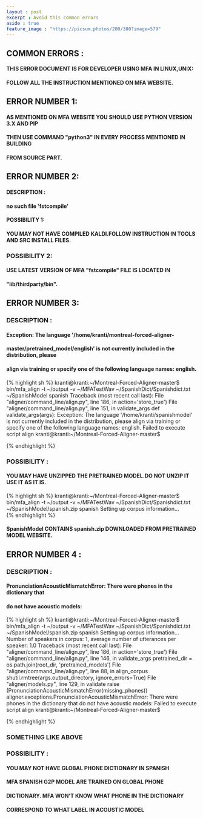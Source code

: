 ```yaml
---
layout : post
excerpt : Avoid this common errors
aside : true
feature_image : "https://picsum.photos/200/300?image=579"
---
```


##  COMMON ERRORS :
#### THIS ERROR DOCUMENT IS FOR DEVELOPER USING MFA IN LINUX,UNIX:
#### FOLLOW ALL THE INSTRUCTION MENTIONED ON MFA WEBSITE.
##  ERROR NUMBER 1:
#### AS MENTIONED ON MFA WEBSITE YOU SHOULD USE PYTHON VERSION 3.X AND PIP
#### THEN USE COMMAND "python3" IN EVERY PROCESS MENTIONED IN BUILDING
#### FROM SOURCE PART.
##  ERROR NUMBER 2:
####    DESCRIPTION :
####        no such file 'fstcompile'
####    POSSIBILITY 1:
####                       YOU MAY NOT HAVE COMPILED KALDI.FOLLOW INSTRUCTION IN TOOLS AND SRC INSTALL FILES.
###    POSSIBILITY 2:
####                     USE LATEST VERSION OF MFA "fstcompile" FILE IS LOCATED IN
####                   "lib/thirdparty/bin".
##  ERROR NUMBER 3:
###    DESCRIPTION :
####                  Exception: The language '/home/kranti/montreal-forced-aligner-
####                  master/pretrained_model/english' is not currently included in the distribution, please
####                 align via training or specify one of the following language names: english.


{% highlight sh %}
kranti@kranti:~/Montreal-Forced-Aligner-master$ bin/mfa_align -t ~/output -v ~/MFATestWav ~/SpanishDict/Spanishdict.txt ~/SpanishModel spanish
Traceback (most recent call last):
  File "aligner/command_line/align.py", line 186, in <module>
    action='store_true')
  File "aligner/command_line/align.py", line 151, in validate_args
    def validate_args(args):
Exception: The language '/home/kranti/spanishmodel' is not currently included in the distribution, please align via training or specify one of the following language names: english.
Failed to execute script align
kranti@kranti:~/Montreal-Forced-Aligner-master$

{% endhighlight %}  
###    POSSIBILITY :
#### YOU MAY HAVE UNZIPPED THE PRETRAINED MODEL.DO NOT UNZIP IT USE IT AS IT IS.

{% highlight sh %}
kranti@kranti:~/Montreal-Forced-Aligner-master$ bin/mfa_align -t ~/output -v ~/MFATestWav ~/SpanishDict/Spanishdict.txt ~/SpanishModel/spanish.zip spanish
Setting up corpus information...  
{% endhighlight %}
####                 SpanishModel CONTAINS spanish.zip DOWNLOADED FROM PRETRAINED MODEL WEBSITE.
##  ERROR NUMBER 4 :
###    DESCRIPTION :
####               PronunciationAcousticMismatchError: There were phones in the dictionary that
####                  do not have acoustic models:


{% highlight sh %}
kranti@kranti:~/Montreal-Forced-Aligner-master$ bin/mfa_align -t ~/output -v ~/MFATestWav ~/SpanishDict/Spanishdict.txt ~/SpanishModel/spanish.zip spanish
Setting up corpus information...
Number of speakers in corpus: 1, average number of utterances per speaker: 1.0
Traceback (most recent call last):
  File "aligner/command_line/align.py", line 186, in <module>
    action='store_true')
  File "aligner/command_line/align.py", line 146, in validate_args
    pretrained_dir = os.path.join(root_dir, 'pretrained_models')
  File "aligner/command_line/align.py", line 88, in align_corpus
    shutil.rmtree(args.output_directory, ignore_errors=True)
  File "aligner/models.py", line 129, in validate
    raise (PronunciationAcousticMismatchError(missing_phones))
aligner.exceptions.PronunciationAcousticMismatchError: There were phones in the dictionary that do not have acoustic models:
Failed to execute script align
kranti@kranti:~/Montreal-Forced-Aligner-master$

  {% endhighlight %}
###                  SOMETHING LIKE ABOVE
###    POSSIBILITY :
####                    YOU MAY NOT HAVE GLOBAL PHONE DICTIONARY IN SPANISH
####                  MFA SPANISH G2P MODEL ARE TRAINED ON GLOBAL PHONE
####                  DICTIONARY. MFA WON’T KNOW WHAT PHONE IN THE DICTIONARY
####                  CORRESPOND TO WHAT LABEL IN ACOUSTIC MODEL
